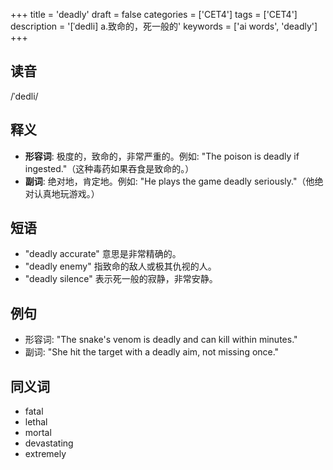 +++
title = 'deadly'
draft = false
categories = ['CET4']
tags = ['CET4']
description = '[ˈdedli] a.致命的，死一般的'
keywords = ['ai words', 'deadly']
+++

## 读音
/ˈdedli/

## 释义
- **形容词**: 极度的，致命的，非常严重的。例如: "The poison is deadly if ingested."（这种毒药如果吞食是致命的。）
- **副词**: 绝对地，肯定地。例如: "He plays the game deadly seriously."（他绝对认真地玩游戏。）

## 短语
- "deadly accurate" 意思是非常精确的。
- "deadly enemy" 指致命的敌人或极其仇视的人。
- "deadly silence" 表示死一般的寂静，非常安静。

## 例句
- 形容词: "The snake's venom is deadly and can kill within minutes."
- 副词: "She hit the target with a deadly aim, not missing once."

## 同义词
- fatal
- lethal
- mortal
- devastating
- extremely
